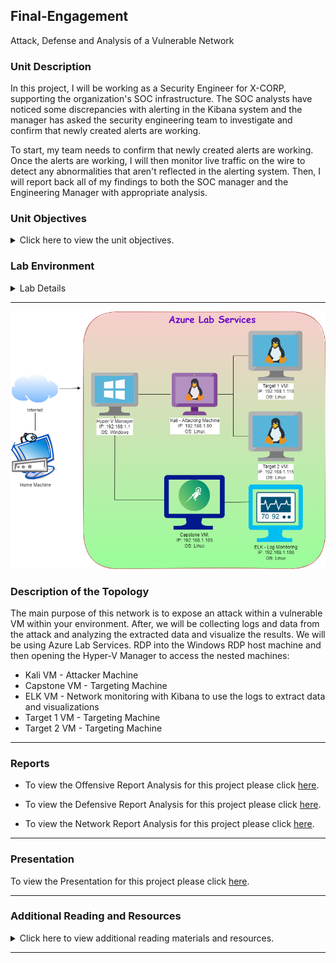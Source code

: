 ## Final-Engagement
Attack, Defense and Analysis of a Vulnerable Network


### Unit Description

In this project, I will be working as a Security Engineer for X-CORP, supporting the organization's SOC infrastructure. The SOC analysts have noticed some discrepancies with alerting in the Kibana system and the manager has asked the security engineering team to investigate and confirm that newly created alerts are working.

To start, my team needs to confirm that newly created alerts are working. Once the alerts are working, I will then monitor live traffic on the wire to detect any abnormalities that aren't reflected in the alerting system. Then, I will report back all of my findings to both the SOC manager and the Engineering Manager with appropriate analysis.


### Unit Objectives 

<details>
    <summary>Click here to view the unit objectives.</summary>

  <br>

- Alert and Attacking Target 1

    - Configure alerts in Kibana 
    - Attack a machine on the network.
    - Capture the flag on the victim machine.

- Wireshark Strikes Back

    - Capture network traffic
    - Investigate a number of suspicious activities
    - Collect corporate misuse evidence
    - Work in groups to create a presentation

- Final Group Presentations

    - Complete and submit group presentations
    - Submit an offensive red team analysis
    - Submit a defensive blue team analysis
    - Submit a network forensic analysis. 

</details>


### Lab Environment


<details><summary>Lab Details</summary>
<br>

In this unit, you will be using a new Web Vulns lab environment located in Windows Azure Lab Services. RDP into the **Windows RDP host machine** using the following credentials:

  - Username: `azadmin`
  - Password: `p4ssw0rd*`

This is a diagram of the network and the machines that will be used in this lab:

![](https://github.com/raospiratory/Final-Engagement/blob/main/Images/final-project-setup.png)

Open the Hyper-V Manager to access the nested machines:

**ELK machine credentials:** The same ELK setup that you created in Project 1. It holds the Kibana dashboards.
- Username: `vagrant`
- Password: `vagrant`
- IP Address: `192.168.1.100`

**Kali:** A standard Kali Linux machine for use in the penetration test on Day 1. 
- Username: `root`
- Password: `toor`
- IP Address: `192.168.1.90`

**Capstone:** Filebeat and Metricbeat are installed and will forward logs to the ELK machine. 
- IP Address: `192.168.1.105`
   - Please note that this VM is in the network solely for the purpose of testing alerts.

**Target 1:** Exposes a vulnerable WordPress server.
- IP Address: `192.168.1.110`

**Target 2:** Students should ignore Target 2 until they have completed all other parts of the project.

</details>  

---

![Network Diagram](https://github.com/raospiratory/Final-Engagement/blob/main/Diagram/NetworkDiagram.png)

### Description of the Topology

The main purpose of this network is to expose an attack within a vulnerable VM within your environment. After, we will be collecting logs and data from the attack and analyzing the extracted data and visualize the results. We will be using Azure Lab Services. RDP into the Windows RDP host machine and then opening the Hyper-V Manager to access the nested machines: 
- Kali VM - Attacker Machine
- Capstone VM - Targeting Machine
- ELK VM - Network monitoring with Kibana to use the logs to extract data and visualizations 
- Target 1 VM - Targeting Machine
- Target 2 VM - Targeting Machine

---


### Reports
- To view the Offensive Report Analysis for this project please click [here](https://github.com/raospiratory/Final-Engagement/blob/main/Presentation/RedTeamReport.pdf).

- To view the Defensive Report Analysis for this project please click [here](https://github.com/raospiratory/Final-Engagement/blob/main/Presentation/BlueTeamReport.pdf).

- To view the Network Report Analysis for this project please click [here](https://github.com/raospiratory/Final-Engagement/blob/main/Presentation/NetworkAnalysis.pdf).

---


### Presentation
To view the Presentation for this project please click [here](https://github.com/raospiratory/Final-Engagement/blob/main/Presentation/FinalPresentation.pdf).

---


### Additional Reading and Resources

<details> 
<summary> Click here to view additional reading materials and resources. </summary>
</br>

These resources are provided as optional, recommended resources to supplement the concepts covered in this unit.

- [SANS Pentesting Cheatsheet](https://www.sans.org/blog/sans-poster-building-a-better-pen-tester-pdf-download/)


</details>

---
